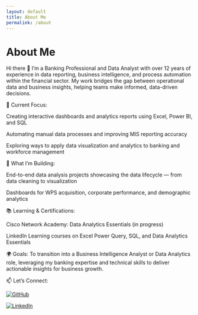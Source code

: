 ```yaml
---
layout: default
title: About Me
permalink: /about
---
```


# About Me
Hi there 👋
I’m a Banking Professional and Data Analyst with over 12 years of experience in data reporting, business intelligence, and process automation within the financial sector. My work bridges the gap between operational data and business insights, helping teams make informed, data-driven decisions.

💼 Current Focus:

Creating interactive dashboards and analytics reports using Excel, Power BI, and SQL

Automating manual data processes and improving MIS reporting accuracy

Exploring ways to apply data visualization and analytics to banking and workforce management

🎯 What I’m Building:

End-to-end data analysis projects showcasing the data lifecycle — from data cleaning to visualization

Dashboards for WPS acquisition, corporate performance, and demographic analytics

📚 Learning & Certifications:

Cisco Network Academy: Data Analytics Essentials (in progress)

LinkedIn Learning courses on Excel Power Query, SQL, and Data Analytics Essentials

🌍 Goals:
To transition into a Business Intelligence Analyst or Data Analytics role, leveraging my banking expertise and technical skills to deliver actionable insights for business growth.

📫 Let’s Connect:

[![GitHub](https://img.shields.io/badge/GitHub-Profile-black?style=flat&logo=github)](https://humairatalhakhan.github.io/)

[![LinkedIn](https://img.shields.io/badge/LinkedIn-Connect-blue?style=flat&logo=linkedin)](https://www.linkedin.com/in/humairatalha/)



